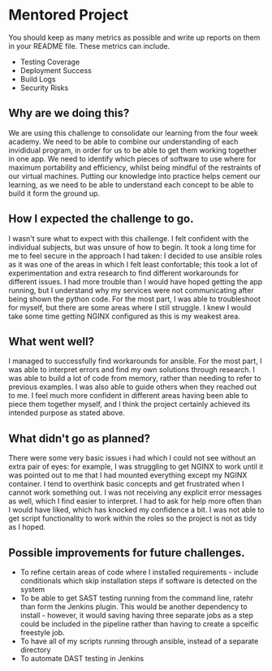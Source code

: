 # Mentored Project
 
You should keep as many metrics as possible and write up reports on them in your README file. These metrics can include.
 
- Testing Coverage
- Deployment Success
- Build Logs
- Security Risks
 
 
## Why are we doing this?

We are using this challenge to consolidate our learning from the four week academy. We need to be able to combine our understanding of each invididual program, in order for us to be able to get them working together in one app. We need to identify which pieces of software to use where for maximum portability and efficiency, whilst being mindful of the restraints of our virtual machines. Putting our knowledge into practice helps cement our learning, as we need to be able to understand each concept to be able to build it form the ground up. 

## How I expected the challenge to go.

I wasn't sure what to expect with this challenge. I felt confident with the individual subjects, but was unsure of how to begin. It took a long time for me to feel secure in the approach I had taken: I decided to use ansible roles as it was one of the areas in which I felt least confortable; this took a lot of experimentation and extra research to find different workarounds for different issues. I had more trouble than I would have hoped getting the app running, but I understand why my services were not communicating after being shown the python code. For the most part, I was able to troubleshoot for myself, but there are some areas where I still struggle. I knew I would take some time getting NGINX configured as this is my weakest area. 

## What went well?

I managed to successfully find workarounds for ansible. For the most part, I was able to interpret errors and find my own solutions through research. I was able to build a lot of code from memory, rather than needing to refer to previous examples. I was also able to guide others when they reached out to me. I feel much more confident in different areas having been able to piece them together myself, and I think the project certainly achieved its intended purpose as stated above. 

## What didn't go as planned?

There were some very basic issues i had which I could not see without an extra pair of eyes: for example, I was struggling to get NGINX to work until it was pointed out to me that I had mounted everything except my NGINX container. I tend to overthink basic concepts and get frustrated when I cannot work something out. I was not receiving any explicit error messages as well, which I find easier to interpret. I had to ask for help more often than I would have liked, which has knocked my confidence a bit. I was not able to get script functionality to work within the roles so the project is not as tidy as I hoped.

## Possible improvements for future challenges.

- To refine certain areas of code where I installed requirements - include conditionals which skip installation steps if software is detected on the system
- To be able to get SAST testing running from the command line, ratehr than form the Jenkins plugin. This would be another dependency to install - however, it would saving having three separate jobs as a step could be included in the pipeline rather than having to create a spceific freestyle job. 
- To have all of my scripts running through ansible, instead of a separate directory
- To automate DAST testing in Jenkins
  
